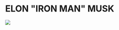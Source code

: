 <h1> ELON "IRON MAN" MUSK </h1>
<img src ="https://user-images.githubusercontent.com/77600540/117093388-6cc2cb80-ad26-11eb-8150-e467133b0eae.jpg" />
